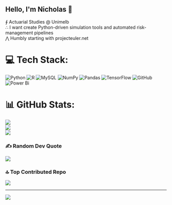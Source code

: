 ## Hello, I'm Nicholas 🙌

∮ Actuarial Studies @ Unimelb <br/>
∴ I want create Python-driven simulation tools and automated risk-management pipelines <br/>
⋀ Humbly starting with projecteuler.net <br/>


# 💻 Tech Stack:
![Python](https://img.shields.io/badge/python-3670A0?style=for-the-badge&logo=python&logoColor=ffdd54) ![R](https://img.shields.io/badge/r-%23276DC3.svg?style=for-the-badge&logo=r&logoColor=white) ![MySQL](https://img.shields.io/badge/mysql-4479A1.svg?style=for-the-badge&logo=mysql&logoColor=white) ![NumPy](https://img.shields.io/badge/numpy-%23013243.svg?style=for-the-badge&logo=numpy&logoColor=white) ![Pandas](https://img.shields.io/badge/pandas-%23150458.svg?style=for-the-badge&logo=pandas&logoColor=white) ![TensorFlow](https://img.shields.io/badge/TensorFlow-%23FF6F00.svg?style=for-the-badge&logo=TensorFlow&logoColor=white) ![GitHub](https://img.shields.io/badge/github-%23121011.svg?style=for-the-badge&logo=github&logoColor=white) ![Power Bi](https://img.shields.io/badge/power_bi-F2C811?style=for-the-badge&logo=powerbi&logoColor=black)
# 📊 GitHub Stats:
![](https://github-readme-stats.vercel.app/api?username=sdosemon&theme=merko&hide_border=false&include_all_commits=false&count_private=false)<br/>
![](https://nirzak-streak-stats.vercel.app/?user=sdosemon&theme=merko&hide_border=false)<br/>
![](https://github-readme-stats.vercel.app/api/top-langs/?username=sdosemon&theme=merko&hide_border=false&include_all_commits=false&count_private=false&layout=compact)

### ✍️ Random Dev Quote
![](https://quotes-github-readme.vercel.app/api?type=horizontal&theme=merko)

### 🔝 Top Contributed Repo
![](https://github-contributor-stats.vercel.app/api?username=sdosemon&limit=5&theme=merko&combine_all_yearly_contributions=true)

---
[![](https://visitcount.itsvg.in/api?id=sdosemon&icon=0&color=1)](https://visitcount.itsvg.in)

<!-- Proudly created with GPRM ( https://gprm.itsvg.in ) -->
